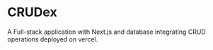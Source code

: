 # CRUDex
 A Full-stack application with Next.js and database integrating CRUD operations  deployed on vercel.
